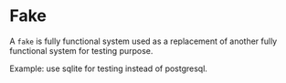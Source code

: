 # Fake

A `fake` is fully functional system used as a replacement of another fully functional
system for testing purpose.

Example: use sqlite for testing instead of postgresql.
